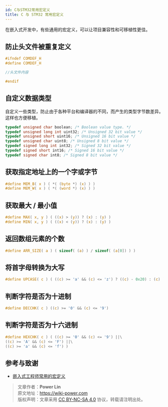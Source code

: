 ```yaml
---
id: C与STM32常用宏定义
title: C 与 STM32 常用宏定义
---
```




在嵌入式开发中，有些通用的宏定义，可以让项目兼容性和可移植性更佳。

## 防止头文件被重复定义

```c
#ifndef COMDEF_H
#define COMDEF_H

//头文件内容

#endif
```

## 自定义数据类型

自定义一些类型，防止由于各种平台和编译器的不同，而产生的类型字节数差异。这样也方便移植。

```c
typedef unsigned char boolean; /* Boolean value type. */
typedef unsigned long int uint32; /* Unsigned 32 bit value */
typedef unsigned short uint16; /* Unsigned 16 bit value */
typedef unsigned char uint8; /* Unsigned 8 bit value */
typedef signed long int int32; /* Signed 32 bit value */
typedef signed short int16; /* Signed 16 bit value */
typedef signed char int8; /* Signed 8 bit value */
```

## 获取指定地址上的一个字或字节

```c
#define MEM_B( x ) ( *( (byte *) (x) ) )
#define MEM_W( x ) ( *( (word *) (x) ) )
```

## 获取最大 / 最小值

```c
#define MAX( x, y ) ( ((x) > (y)) ? (x) : (y) )
#define MIN( x, y ) ( ((x) < (y)) ? (x) : (y) )
```

## 返回数组元素的个数

```c
#define ARR_SIZE( a ) ( sizeof( (a) ) / sizeof( (a[0]) ) )
```

## 将首字母转换为大写

```c
#define UPCASE( c ) ( ((c) >= 'a' && (c) <= 'z') ? ((c) - 0x20) : (c) )
```

## 判断字符是否为十进制

```c
#define DECCHK( c ) ((c) >= '0' && (c) <= '9')
```

## 判断字符是否为十六进制

```c
#define HEXCHK( c ) ( ((c) >= '0' && (c) <= '9') ||\
((c) >= 'A' && (c) <= 'F') ||\
((c) >= 'a' && (c) <= 'f') )
```

## 参考与致谢

- [嵌入式工程师常用的宏定义](https://mp.weixin.qq.com/s/4YPwxtBX6Qdlz9fGKvSCUg)



> 文章作者：**Power Lin**  
> 原文地址：<https://wiki-power.com>  
> 版权声明：文章采用 [CC BY-NC-SA 4.0](https://creativecommons.org/licenses/by/4.0/deed.zh) 协议，转载请注明出处。